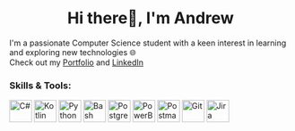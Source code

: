 <h1 align="center">Hi there👋, I'm Andrew</h1>

I'm a passionate Computer Science student with a keen interest in learning and exploring new technologies 🌐 <br/>
Check out my [Portfolio](https://andrewzgheib.github.io/) and [LinkedIn](https://www.linkedin.com/in/andrewzgheib/)
  
### Skills & Tools:
<div>
  <img src="https://cdn.jsdelivr.net/gh/devicons/devicon@latest/icons/csharp/csharp-original.svg" alt="C#" width="40" height="40"/>
  <img src="https://cdn.jsdelivr.net/gh/devicons/devicon@latest/icons/kotlin/kotlin-original.svg" alt="Kotlin" width="40" height="40"/>
  <img src="https://cdn.jsdelivr.net/gh/devicons/devicon@latest/icons/python/python-original.svg" alt="Python" width="40" height="40"/>
  <img src="https://github.com/odb/official-bash-logo/blob/master/assets/Logos/Icons/SVG/48x48_white.svg" alt="Bash" width="40" height="40"/>
  <img src="https://cdn.jsdelivr.net/gh/devicons/devicon@latest/icons/postgresql/postgresql-original.svg" alt="PostgreSQL" width="40" height="40" />
  <img src="https://github.com/microsoft/PowerBI-Icons/blob/main/SVG/Power-BI.svg" alt="PowerBI" width="40" height="40"/>
  <img src="https://cdn.jsdelivr.net/gh/devicons/devicon@latest/icons/postman/postman-original.svg" alt="Postman" width="40" height="40"/>
  <img src="https://cdn.jsdelivr.net/gh/devicons/devicon@latest/icons/git/git-plain.svg" alt="Git" width="40" height="40"/>
  <img src="https://cdn.jsdelivr.net/gh/devicons/devicon@latest/icons/jira/jira-original.svg" alt="Jira" width="40" height="40"/>
</div>
